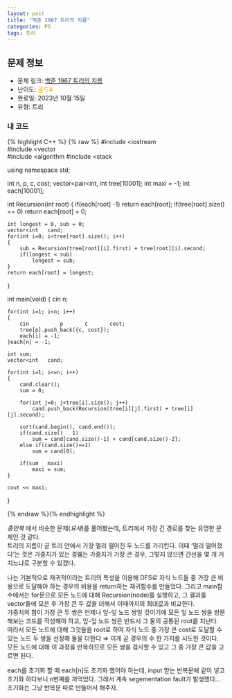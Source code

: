 ```yaml
---
layout: post
title: "백준 1967 트리의 지름"
categories: PS
tags: 트리
---
```


## 문제 정보
- 문제 링크: [백준 1967 트리의 지름](https://www.acmicpc.net/problem/1967)
- 난이도: <span style="color:#FFA500">골드4</span>
- 완료일: 2023년 10월 15일
- 유형: 트리

### 내 코드

{% highlight C++ %} {% raw %}
#include <iostream	
#include <vector	
#include <algorithm	
#include <stack	

using namespace std;

int n, p, c, cost;
vector<pair<int, int		 tree[10001];
int maxi = -1;
int each[10001];

int Recursion(int root)
{
	if(each[root]	-1)
		return each[root];
	if(tree[root].size() == 0)
		return each[root] = 0;
	
	int longest = 0, sub = 0;
	vector<int	 cand;
	for(int i=0; i<tree[root].size(); i++)
	{
		sub = Recursion(tree[root][i].first) + tree[root][i].second;
		if(longest < sub)
			longest = sub;
	}
	return each[root] = longest;
}

int main(void)
{
	cin 		 n;
	
	for(int i=1; i<n; i++)
	{
		cin 		 p 		 c 		 cost;
		tree[p].push_back({c, cost});
		each[i] = -1;
	}each[n] = -1;
	
	int sum;
	vector<int	 cand;
	
	for(int i=1; i<=n; i++)
	{
		cand.clear();
		sum = 0;

		for(int j=0; j<tree[i].size(); j++)
			cand.push_back(Recursion(tree[i][j].first) + tree[i][j].second); 
		
		sort(cand.begin(), cand.end());
		if(cand.size() 	 1)
			sum = cand[cand.size()-1] + cand[cand.size()-2];		
		else if(cand.size()==1)
			sum = cand[0];
		
		if(sum 	 maxi)
			maxi = sum;
	}

	cout << maxi;
}

{% endraw %}{% endhighlight %}

 _종만북_ 에서 비슷한 문제(_요새_)를 풀어봤는데, 트리에서 가장 긴 경로를 찾는 유명한 문제인 것 같다.  
트리의 지름이 곧 트리 안에서 가장 멀리 떨어진 두 노드를 가리킨다. 이때 ‘멀리 떨어졌다’는 것은 가중치가 있는 경웽는 가중치가 가장 큰 경우, 그렇지 않으면 간선을 몇 개 거치느냐로 구분할 수 있겠다.  

나는 기본적으로 재귀적이라는 트리의 특성을 이용해 DFS로 자식 노드들 중 가장 큰 비용으로 도달해야 하는 경우의 비용을 return하는 재귀함수를 만들었다. 그리고 main함수에서는 for문으로 모든 노드에 대해 Recursion(node)를 실행하고, 그 결과를 vector들에 모은 후 가장 큰 두 값을 더해서 이때까지의 최대값과 비교한다.  
가중치의 합이 가장 큰 두 쌍은 언제나 잎-잎 노드 쌍일 것이기에 모든 잎 노드 쌍을 방문해보는 코드를 작성해야 하고, 잎-잎 노드 쌍은 반드시 그 둘의 공통된 root를 지난다.  
따라서 모든 노드에 대해 그것들을 root로 하여 자식 노드 중 가장 큰 cost로 도달할 수 있는 노드 두 쌍을 선정해 둘을 더한다 ⇒ 이게 곧 경우의 수 한 가지를 시도한 것이다. 모든 노드에 대해 이 과정을 반복하므로 모든 쌍을 검사할 수 있고 그 중 가장 큰 값을 고르면 된다.  

each를 초기화 할 때 each[n]도 초기화 했어야 하는데, input 받는 반복문에 같이 넣고 초기화 하다보니 n번째를 까먹었다. 그래서 계속 segementation fault가 발생했다… 초기화는 그냥 반복문 따로 만들어서 해주자.
